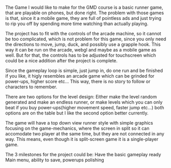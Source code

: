 The Game I would like to make for the GMD course is a basic runner game, that are playable on phones, but done right. The problem with those games is that, since it a mobile game, they are full of pointless ads and just trying to rip you off by spending more time watching than actually playing.

The project has to fit with the controls of the arcade machine, so it cannot be too complicated, which is not problem for this game, since you only need the directions to move, jump, duck, and possibly use a grapple hook.
This way it can be run on the arcade, webgl and maybe as a mobile game as well. But for that, the controls has to be adjusted for touchscreen which could be a nice addition after the project is complete.

Since the gameplay loop is simple, just jump in, do one run and be finished if you like, it higly resembles an arcade game which can be grinded for power-ups, higher score etc... This way, there is no story to follow or characters to remember.

There are two options for the level design: Either make the level random generated and make an endless runner, or make levels which you can only beat if you buy power-ups(higher movement speed, faster jump etc...) both options are on the table but I like the second option better currently.

The game will have a top down view runner style with simple graphics focusing on the game-mechanics, where the screen in split so it can accomodate two player at the same time, but they are not connected in any way. This means, even though it is split-screen game it is a single-player game.

The 3 milestones for the project could be:
    Have the basic gameplay ready
    Main menu, ability to save, powerups
    polishing